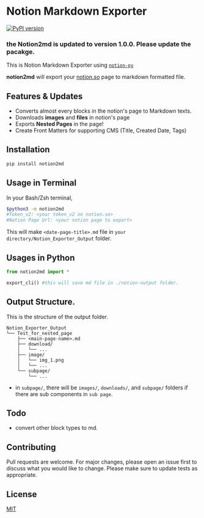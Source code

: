 # Notion Markdown Exporter
[![PyPI version](https://badge.fury.io/py/notion2md.svg)](https://badge.fury.io/py/notion2md)

### **the Notion2md is updated to version 1.0.0. Please update the pacakge**.

This is Notion Markdown Exporter using [`notion-py`](https://github.com/jamalex/notion-py)

**notion2md** will export your [notion.so](http://notion.so) page to markdown formatted file.

## Features & Updates

- Converts almost every blocks in the notion's page to Markdown texts.
- Downloads **images** and **files** in notion's page
- Exports **Nested Pages** in the page!
- Create Front Matters for supporting CMS (Title, Created Date, Tags)

## Installation
``` bash
pip install notion2md
```

## Usage in Terminal
In your Bash/Zsh terminal,
``` bash
$python3 -m notion2md
#Token_v2: <your token_v2 on notion.so>
#Notion Page Url: <your notion page to export>
```

This will make `<date-page-title>.md` file in `your directory/Notion_Exporter_Output` folder.

## Usages in Python

``` python
from notion2md import *

export_cli() #this will save md file in ./notion-output folder.
```

## Output Structure.
This is the structure of the output folder.

```
Notion_Exporter_Output
└── Test_for_nested_page
    ├── <main-page-name>.md
    ├── download/
    │   └── ...
    ├── image/
    │   └── img_1.png
    │   └── ...
    └── subpage/
        └── ...
```

- in `subpage/`, there will be `images/`, `downloads/`, and `subpage/` folders if there are sub components in `sub page`.

## Todo
- convert other block types to md.

## Contributing
Pull requests are welcome. For major changes, please open an issue first to discuss what you would like to change.
Please make sure to update tests as appropriate.

## License
[MIT](https://choosealicense.com/licenses/mit/)
